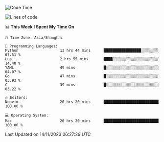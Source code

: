 <!--START_SECTION:waka-->
![Code Time](http://img.shields.io/badge/Code%20Time-1%2C666%20hrs%2059%20mins-blue)

![Lines of code](https://img.shields.io/badge/From%20Hello%20World%20I%27ve%20Written-288.6%20thousand%20lines%20of%20code-blue)

📊 **This Week I Spent My Time On** 

```text
🕑︎ Time Zone: Asia/Shanghai

💬 Programming Languages: 
Python                   13 hrs 44 mins      █████████████████░░░░░░░░   67.51 % 
Lua                      2 hrs 55 mins       ████░░░░░░░░░░░░░░░░░░░░░   14.40 % 
YAML                     49 mins             █░░░░░░░░░░░░░░░░░░░░░░░░   04.07 % 
Go                       47 mins             █░░░░░░░░░░░░░░░░░░░░░░░░   03.93 % 
C                        39 mins             █░░░░░░░░░░░░░░░░░░░░░░░░   03.22 % 

🔥 Editors: 
Neovim                   20 hrs 20 mins      █████████████████████████   100.00 % 

💻 Operating System: 
Mac                      20 hrs 20 mins      █████████████████████████   100.00 % 
```


 Last Updated on 14/11/2023 06:27:29 UTC
<!--END_SECTION:waka-->
